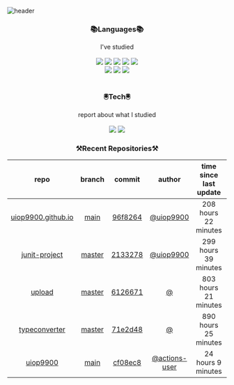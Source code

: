
![header](https://capsule-render.vercel.app/api?type=waving&color=timeGradient&height=300&section=header&text=Jia's%20GitHub&fontSize=90)
 
<h3 align="center">📚Languages📚</h3>
<div align="center">I've studied</div><br>

<div align="center">
  <img src="https://img.shields.io/badge/Java-007396?style=flat-square&logo=Java&logoColor=white"/> 
   <img src="https://img.shields.io/badge/Spring Boot-6DB33F?style=flat-square&logo=Spring Boot&logoColor=white"/>
   <img src="https://img.shields.io/badge/HTML-E34F26?style=flat-square&logo=HTML&logoColor=white"/>
   <img src="https://img.shields.io/badge/MySQL-4479A1?style=flat-square&logo=MySQL&logoColor=white"/>
   <img src="https://img.shields.io/badge/AWS-232F3E?style=flat-square&logo=AWS&logoColor=white"/><br>
   <img src="https://img.shields.io/badge/CSS-1572B6?style=flat-square&logo=CSS&logoColor=white"/>
   <img src="https://img.shields.io/badge/JavaScript-F7DF1E?style=flat-square&logo=JavaScript&logoColor=white"/>
   <img src="https://img.shields.io/badge/Bootstrap-7952B3?style=flat-square&logo=Bootstrap&logoColor=white"/>
</div><br>

<h3 align="center">🖲️Tech🖲️</h3>
<div align="center">report about what I studied</div><br>

<div align="center">
<a href="https://blog.naver.com/jia9510"><img src="https://img.shields.io/badge/Naver-03C75A?style=flat-square&logo=Naver&logoColor=white&link=https://blog.naver.com/jia9510"/></a>
<a href="https://github.com/uiop9900/uiop9900"><img src="https://img.shields.io/badge/GitHub-181717?style=flat-square&logo=GitHub&logoColor=white&link=https://github.com/uiop9900/uiop9900"/></a>
</div>
 

<h3 align="center">⚒Recent Repositories⚒</h3>

| repo | branch | commit | author | time since last update | language |
|:---:|:---:|:---:|:---:|:---:|:---:|
| [uiop9900.github.io](https://github.com/uiop9900/uiop9900.github.io) | [main](https://github.com/uiop9900/uiop9900.github.io/tree/main) |[96f8264](https://github.com/uiop9900/uiop9900.github.io/commit/96f8264328d8d7a4c082956338da83d8e93fdef8) | [@uiop9900](https://github.com/uiop9900) |208 hours 22 minutes | ![](https://img.shields.io/badge/language-Ruby-default.svg?style=flat-square)|
| [junit-project](https://github.com/uiop9900/junit-project) | [master](https://github.com/uiop9900/junit-project/tree/master) |[2133278](https://github.com/uiop9900/junit-project/commit/213327895bfbffd0849444896969ce6788100383) | [@uiop9900](https://github.com/uiop9900) |299 hours 39 minutes | ![](https://img.shields.io/badge/language-Java-default.svg?style=flat-square)|
| [upload](https://github.com/uiop9900/upload) | [master](https://github.com/uiop9900/upload/tree/master) |[6126671](https://github.com/uiop9900/upload/commit/6126671738c64e6e4ee5e0afd298c42e2cf206d2) | [@]() |803 hours 21 minutes | ![](https://img.shields.io/badge/language-Java-default.svg?style=flat-square)|
| [typeconverter](https://github.com/uiop9900/typeconverter) | [master](https://github.com/uiop9900/typeconverter/tree/master) |[71e2d48](https://github.com/uiop9900/typeconverter/commit/71e2d4857ec632da817d1b5b5101aaf8585aa79f) | [@]() |890 hours 25 minutes | ![](https://img.shields.io/badge/language-Java-default.svg?style=flat-square)|
| [uiop9900](https://github.com/uiop9900/uiop9900) | [main](https://github.com/uiop9900/uiop9900/tree/main) |[cf08ec8](https://github.com/uiop9900/uiop9900/commit/cf08ec8de987b96752ad2ad2dc9dad14b60bd5aa) | [@actions-user](https://github.com/actions-user) |24 hours 9 minutes | ![](https://img.shields.io/badge/language-Go-default.svg?style=flat-square)|



